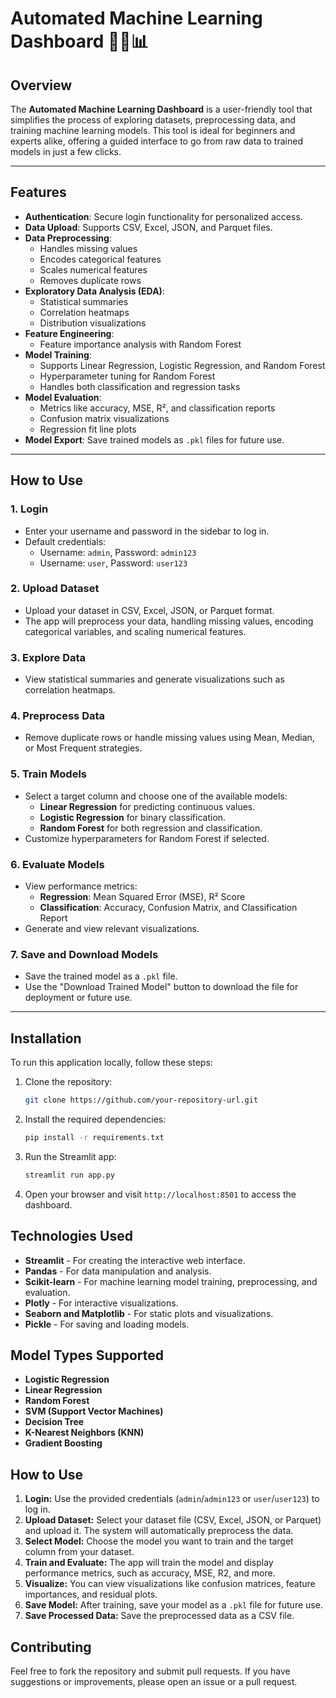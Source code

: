 # Automated Machine Learning Dashboard 🚀🤖📊

## Overview
The **Automated Machine Learning Dashboard** is a user-friendly tool that simplifies the process of exploring datasets, preprocessing data, and training machine learning models. This tool is ideal for beginners and experts alike, offering a guided interface to go from raw data to trained models in just a few clicks.

---

## Features
- **Authentication**: Secure login functionality for personalized access.
- **Data Upload**: Supports CSV, Excel, JSON, and Parquet files.
- **Data Preprocessing**: 
  - Handles missing values
  - Encodes categorical features
  - Scales numerical features
  - Removes duplicate rows
- **Exploratory Data Analysis (EDA)**:
  - Statistical summaries
  - Correlation heatmaps
  - Distribution visualizations
- **Feature Engineering**:
  - Feature importance analysis with Random Forest
- **Model Training**:
  - Supports Linear Regression, Logistic Regression, and Random Forest
  - Hyperparameter tuning for Random Forest
  - Handles both classification and regression tasks
- **Model Evaluation**:
  - Metrics like accuracy, MSE, R², and classification reports
  - Confusion matrix visualizations
  - Regression fit line plots
- **Model Export**: Save trained models as `.pkl` files for future use.

---

## How to Use

### 1. Login
- Enter your username and password in the sidebar to log in.
- Default credentials:
  - Username: `admin`, Password: `admin123`
  - Username: `user`, Password: `user123`

### 2. Upload Dataset
- Upload your dataset in CSV, Excel, JSON, or Parquet format.
- The app will preprocess your data, handling missing values, encoding categorical variables, and scaling numerical features.

### 3. Explore Data
- View statistical summaries and generate visualizations such as correlation heatmaps.

### 4. Preprocess Data
- Remove duplicate rows or handle missing values using Mean, Median, or Most Frequent strategies.

### 5. Train Models
- Select a target column and choose one of the available models:
  - **Linear Regression** for predicting continuous values.
  - **Logistic Regression** for binary classification.
  - **Random Forest** for both regression and classification.
- Customize hyperparameters for Random Forest if selected.

### 6. Evaluate Models
- View performance metrics:
  - **Regression**: Mean Squared Error (MSE), R² Score
  - **Classification**: Accuracy, Confusion Matrix, and Classification Report
- Generate and view relevant visualizations.

### 7. Save and Download Models
- Save the trained model as a `.pkl` file.
- Use the "Download Trained Model" button to download the file for deployment or future use.

---
## Installation
To run this application locally, follow these steps:

1. Clone the repository:
    ```bash
    git clone https://github.com/your-repository-url.git
    ```
2. Install the required dependencies:
    ```bash
    pip install -r requirements.txt
    ```

3. Run the Streamlit app:
    ```bash
    streamlit run app.py
    ```

4. Open your browser and visit `http://localhost:8501` to access the dashboard.

## Technologies Used
- **Streamlit** - For creating the interactive web interface.
- **Pandas** - For data manipulation and analysis.
- **Scikit-learn** - For machine learning model training, preprocessing, and evaluation.
- **Plotly** - For interactive visualizations.
- **Seaborn and Matplotlib** - For static plots and visualizations.
- **Pickle** - For saving and loading models.

## Model Types Supported
- **Logistic Regression**
- **Linear Regression**
- **Random Forest**
- **SVM (Support Vector Machines)**
- **Decision Tree**
- **K-Nearest Neighbors (KNN)**
- **Gradient Boosting**

## How to Use
1. **Login:** Use the provided credentials (`admin`/`admin123` or `user`/`user123`) to log in.
2. **Upload Dataset:** Select your dataset file (CSV, Excel, JSON, or Parquet) and upload it. The system will automatically preprocess the data.
3. **Select Model:** Choose the model you want to train and the target column from your dataset.
4. **Train and Evaluate:** The app will train the model and display performance metrics, such as accuracy, MSE, R2, and more.
5. **Visualize:** You can view visualizations like confusion matrices, feature importances, and residual plots.
6. **Save Model:** After training, save your model as a `.pkl` file for future use.
7. **Save Processed Data:** Save the preprocessed data as a CSV file.



## Contributing
Feel free to fork the repository and submit pull requests. If you have suggestions or improvements, please open an issue or a pull request.


